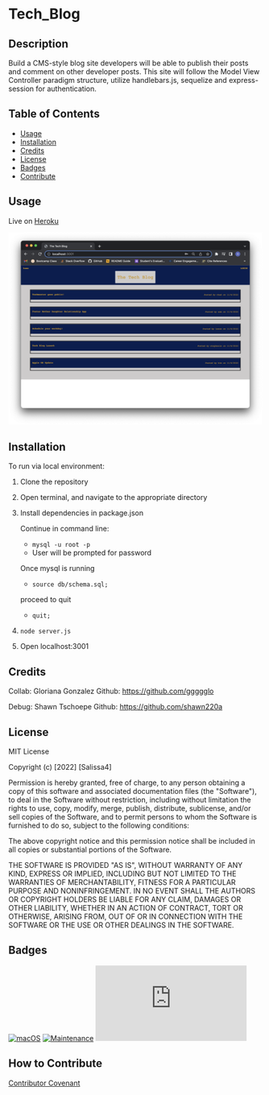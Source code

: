 # Tech_Blog

## Description

Build a CMS-style blog site developers will be able to publish their posts and comment on other developer posts. This site will follow the Model View Controller paradigm structure, utilize handlebars.js, sequelize and express-session for authentication. 

## Table of Contents

- [Usage](#usage)
- [Installation](#installation)
- [Credits](#credits)
- [License](#license)
- [Badges](#badges)
- [Contribute](#how-to-contribute)

## Usage

Live on [Heroku](https://desolate-castle-99286.herokuapp.com/) 

![TechBlog](./public/images/demo.png)

## Installation

To run via local environment: 
1.  Clone the repository

2.  Open terminal, and navigate to the appropriate directory

3.  Install dependencies in package.json
    
    Continue in command line:
    - `mysql -u root -p` 
    - User will be prompted for password

    Once mysql is running 
    - `source db/schema.sql;` 
    
    proceed to quit 
    - `quit;`

5. `node server.js`
6. Open localhost:3001

## Credits

Collab: Gloriana Gonzalez Github: https://github.com/ggggglo

Debug: Shawn Tschoepe Github: https://github.com/shawn220a

## License

MIT License

Copyright (c) [2022] [Salissa4]

Permission is hereby granted, free of charge, to any person obtaining a copy
of this software and associated documentation files (the "Software"), to deal
in the Software without restriction, including without limitation the rights
to use, copy, modify, merge, publish, distribute, sublicense, and/or sell
copies of the Software, and to permit persons to whom the Software is
furnished to do so, subject to the following conditions:

The above copyright notice and this permission notice shall be included in all
copies or substantial portions of the Software.

THE SOFTWARE IS PROVIDED "AS IS", WITHOUT WARRANTY OF ANY KIND, EXPRESS OR
IMPLIED, INCLUDING BUT NOT LIMITED TO THE WARRANTIES OF MERCHANTABILITY,
FITNESS FOR A PARTICULAR PURPOSE AND NONINFRINGEMENT. IN NO EVENT SHALL THE
AUTHORS OR COPYRIGHT HOLDERS BE LIABLE FOR ANY CLAIM, DAMAGES OR OTHER
LIABILITY, WHETHER IN AN ACTION OF CONTRACT, TORT OR OTHERWISE, ARISING FROM,
OUT OF OR IN CONNECTION WITH THE SOFTWARE OR THE USE OR OTHER DEALINGS IN THE
SOFTWARE.

## Badges

[![macOS](https://svgshare.com/i/ZjP.svg)](https://svgshare.com/i/ZjP.svg)
[![Maintenance](https://img.shields.io/badge/Maintained%3F-no-red.svg)](https://bitbucket.org/lbesson/ansi-colors)
[![GitHub license](https://badgen.net/github/license/Naereen/Strapdown.js)](https://github.com/Naereen/StrapDown.js/blob/master/LICENSE)

## How to Contribute

[Contributor Covenant](https://www.contributor-covenant.org/) 
